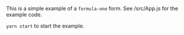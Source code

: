 This is a simple example of a `formula-one` form. See /src/App.js for the example code.

`yarn start` to start the example.

